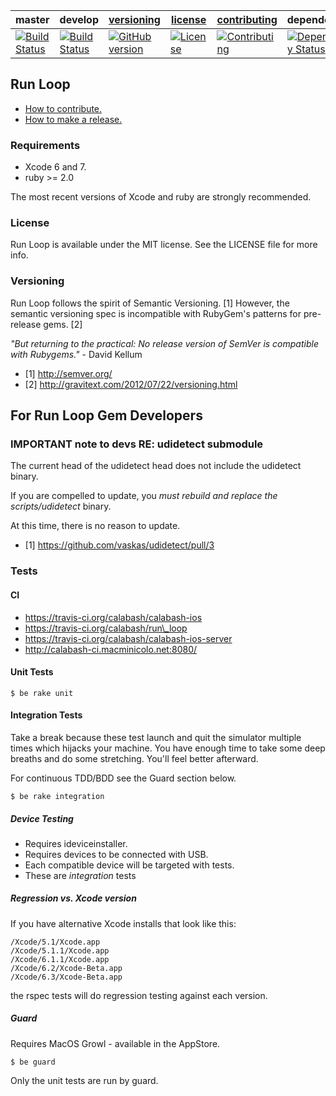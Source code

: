 | master  | develop | [versioning](VERSIONING.md) | [license](LICENSE) | [contributing](CONTRIBUTING.md)| dependencies|
|---------|---------|-----------------------------|--------------------|--------------------------------|----------------------|
|[![Build Status](https://travis-ci.org/calabash/run_loop.svg?branch=master)](https://travis-ci.org/calabash/run_loop)| [![Build Status](https://travis-ci.org/calabash/run_loop.svg?branch=develop)](https://travis-ci.org/calabash/crun_loop)| [![GitHub version](https://badge.fury.io/gh/calabash%2Frun_loop.svg)](http://badge.fury.io/gh/calabash%2Frun_loop) |[![License](https://img.shields.io/badge/licence-MIT-blue.svg)](http://opensource.org/licenses/MIT) | [![Contributing](https://img.shields.io/badge/contrib-gitflow-orange.svg)](https://www.atlassian.com/git/tutorials/comparing-workflows/gitflow-workflow/)|[![Dependency Status](https://gemnasium.com/calabash/run_loop.svg)](https://gemnasium.com/calabash/run_loop)|

## Run Loop

* [How to contribute.](CONTRIBUTING.md)
* [How to make a release.](CONTRIBUTING.md)

### Requirements

* Xcode 6 and 7.
* ruby >= 2.0

The most recent versions of Xcode and ruby are strongly recommended.

### License

Run Loop is available under the MIT license. See the LICENSE file for more info.

### Versioning

Run Loop follows the spirit of Semantic Versioning. [1]  However, the semantic versioning spec is incompatible with RubyGem's patterns for pre-release gems. [2]

_"But returning to the practical: No release version of SemVer is compatible with Rubygems."_ - David Kellum

- [1] http://semver.org/
- [2] http://gravitext.com/2012/07/22/versioning.html

## For Run Loop Gem Developers

### IMPORTANT note to devs RE: udidetect submodule

The current head of the udidetect head does not include the udidetect binary.

If you are compelled to update, you _must rebuild and replace the scripts/udidetect_ binary.

At this time, there is no reason to update.

- [1] https://github.com/vaskas/udidetect/pull/3


### Tests

#### CI

* https://travis-ci.org/calabash/calabash-ios
* https://travis-ci.org/calabash/run\_loop
* https://travis-ci.org/calabash/calabash-ios-server
* http://calabash-ci.macminicolo.net:8080/

#### Unit Tests

```
$ be rake unit
```

#### Integration Tests

Take a break because these test launch and quit the simulator multiple times
which hijacks your machine.  You have enough time to take some deep breaths
and do some stretching.  You'll feel better afterward.

For continuous TDD/BDD see the Guard section below.

```
$ be rake integration
```

##### Device Testing

* Requires ideviceinstaller.
* Requires devices to be connected with USB.
* Each compatible device will be targeted with tests.
* These are _integration_ tests

##### Regression vs. Xcode version

If you have alternative Xcode installs that look like this:

```
/Xcode/5.1/Xcode.app
/Xcode/5.1.1/Xcode.app
/Xcode/6.1.1/Xcode.app
/Xcode/6.2/Xcode-Beta.app
/Xcode/6.3/Xcode-Beta.app
```

the rspec tests will do regression testing against each version.

##### Guard

Requires MacOS Growl - available in the AppStore.

```
$ be guard
```

Only the unit tests are run by guard.

